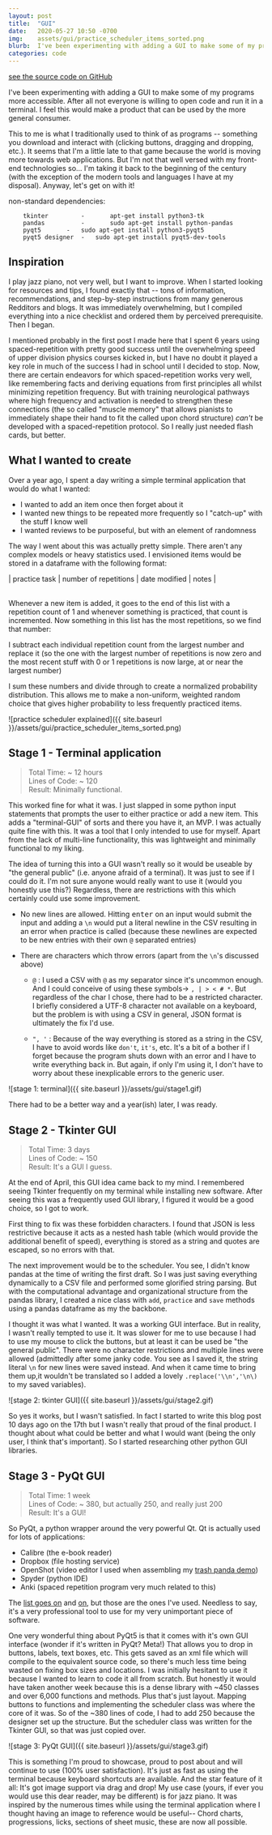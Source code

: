 ```yaml
---
layout: post
title:  "GUI"
date:   2020-05-27 10:50 -0700
img:	assets/gui/practice_scheduler_items_sorted.png
blurb:  I've been experimenting with adding a GUI to make some of my programs more accessible. After all not everyone is willing to open code and run it in a terminal. I feel this would make a product that can be used by the more general consumer
categories: code
---
```


[see the source code on GitHub](https://github.com/Tclack88/practice-scheduler)

I've been experimenting with adding a GUI to make some of my programs more accessible. After all not everyone is willing to open code and run it in a terminal. I feel this would make a product that can be used by the more general consumer. 

This to me is what I traditionally used to think of as programs --  something you download and interact with (clicking buttons, dragging and dropping, etc.). It seems that I'm a little late to that game because the world is moving more towards web applications. But I'm not that well versed with my front-end technologies so... I'm taking it back to the beginning of the century (with the exception of the modern tools and languages I have at my disposal). Anyway, let's get on with it!


non-standard dependencies:

		tkinter         -       apt-get install python3-tk
		pandas          -       sudo apt-get install python-pandas
		pyqt5		-	sudo apt-get install python3-pyqt5
		pyqt5 designer	-	sudo apt-get install pyqt5-dev-tools


## Inspiration

I play jazz piano, not very well, but I want to improve. When I started looking for resources and tips, I found exactly that -- tons of information, recommendations, and step-by-step instructions from many generous Redditors and blogs. It was immediately overwhelming, but I compiled everything into a nice checklist and ordered them by perceived prerequisite. Then I began.

I mentioned probably in the first post I made here that I spent 6 years using spaced-repetition with pretty good success until the overwhelming speed of upper division physics courses kicked in, but I have no doubt it played a key role in much of the success I had in school until I decided to stop. Now, there are certain endeavors for which spaced-repetition works very well, like remembering facts and deriving equations from first principles all whilst minimizing repetition frequency. But with training neurological pathways where high frequency and activation is needed to strengthen these connections (the so called "muscle memory" that allows pianists to immediately shape their hand to fit the called upon chord structure) _can't_ be developed with a spaced-repetition protocol. So I really just needed flash cards, but better.

## What I wanted to create

Over a year ago, I spent a day writing a simple terminal application that would do what I wanted:
- I wanted to add an item once then forget about it
- I wanted new things to be repeated more frequently so I "catch-up" with the stuff I know well
- I wanted reviews to be purposeful, but with an element of randomness

The way I went about this was actually pretty simple. There aren't any complex models or heavy statistics used. I envisioned items would be stored in a dataframe with the following format:

| practice task | number of repetitions | date modified | notes |

<br>
Whenever a new item is added, it goes to the end of this list with a repetition count of 1 and whenever something is practiced, that count is incremented. Now something in this list has the most repetitions, so we find that number:

I subtract each individual repetition count from the largest number and replace it (so the one with the largest number of repetitions is now zero and the most recent stuff with 0 or 1 repetitions is now large, at or near the largest number)

I sum these numbers and divide through to create a normalized probability distribution. This allows me to make a non-uniform, weighted random choice that gives higher probability to less frequently practiced items.

![practice scheduler explained]({{ site.baseurl }}/assets/gui/practice_scheduler_items_sorted.png)


## Stage 1 - Terminal application
> Total Time: ~ 12 hours<br>
> Lines of Code: ~ 120<br>
> Result: Minimally functional. 

This worked fine for what it was. I just slapped in some python input statements that prompts the user to either practice or add a new item. This adds a "terminal-GUI" of sorts and there you have it, an MVP. I was actually quite fine with this. It was a tool that I only intended to use for myself. Apart from the lack of multi-line functionality, this was lightweight and minimally functional to my liking.

The idea of turning this into a GUI wasn't really so it would be useable by "the general public" (i.e. anyone afraid of a terminal). It was just to see if I could do it. I'm not sure anyone would really want to use it (would you honestly use this?) Regardless, there are restrictions with this which certainly could use some improvement.

- No new lines are allowed. Hitting <kbd>enter</kbd> on an input would submit the input and adding a `\n` would put a literal newline in the CSV resulting in an error when practice is called (because these newlines are expected to be new entries with their own `@` separated entries)

- There are characters which throw errors (apart from the `\n`'s discussed above)

	- `@` : I used a CSV with `@` as my separator since it's uncommon enough. And I could conceive of using these symbols-> `, | > < # *`. But regardless of the char I chose, there had to be a restricted character. I briefly considered a UTF-8 character not available on a keyboard, but the problem is with using a CSV in general, JSON format is ultimately the fix I'd use.

	- `", '` : Because of the way everything is stored as a string in the CSV, I have to avoid words like `don't`, `it's`, etc. It's a bit of a bother if I forget because the program shuts down with an error and I have to write everything back in. But again, if only I'm using it, I don't have to worry about these inexplicable errors to the generic user.

![stage 1: terminal]({{ site.baseurl }}/assets/gui/stage1.gif)

There had to be a better way and a year(ish) later, I was ready.

## Stage 2 - Tkinter GUI
> Total Time: 3 days<br>
> Lines of Code: ~ 150<br>
> Result: It's a GUI I guess. 

At the end of April, this GUI idea came back to my mind. I remembered seeing Tkinter frequently on my terminal while installing new software. After seeing this was a frequently used GUI library, I figured it would be a good choice, so I got to work.

First thing to fix was these forbidden characters. I found that JSON is less restrictive because it acts as a nested hash table (which would provide the additional benefit of speed), everything is stored as a string and quotes are escaped, so no errors with that.

The next improvement would be to the scheduler. You see, I didn't know pandas at the time of writing the first draft. So I was just saving everything dynamically to a CSV file and performed some glorified string parsing. But with the computational advantage and organizational structure from the pandas library, I created a nice class with `add`, `practice` and `save` methods using a pandas dataframe as my the backbone.

 I thought it was what I wanted. It was a working GUI interface. But in reality, I wasn't really tempted to use it. It was slower for me to use because I had to use my mouse to click the buttons, but at least it can be used be "the general public". There were no character restrictions and multiple lines were allowed (admittedly after some janky code. You see as I saved it, the string literal `\n` for new lines were saved instead. And when it came time to bring them up,it wouldn't be translated so I added a lovely `.replace('\\n','\n\)` to my saved variables).

![stage 2: tkinter GUI]({{ site.baseurl }}/assets/gui/stage2.gif)

So yes it works, but I wasn't satisfied. In fact I started to write this blog post 10 days ago on the 17th but I wasn't really that proud of the final product. I thought about what could be better and what I would want (being the only user, I think that's important). So I started researching other python GUI libraries.

## Stage 3 - PyQt GUI
> Total Time: 1 week<br>
> Lines of Code: ~ 380, but actually 250, and really just 200<br>
> Result: It's a GUI! 

So PyQt, a python wrapper around the very powerful Qt. Qt is actually used for lots of applications: 
- Calibre (the e-book reader)
- Dropbox (file hosting service)
- OpenShot (video editor I used when assembling my [trash panda demo](https://www.youtube.com/watch?v=YbEzwob7PLw))
- Spyder (python IDE)
- Anki (spaced repetition program very much related to this)

The [list goes on](https://en.wikipedia.org/wiki/PyQt#Notable_applications_that_use_PyQt) and [on](https://en.wikipedia.org/wiki/Category:Software_that_uses_Qt), but those are the ones I've used. Needless to say, it's a very professional tool to use for my very unimportant piece of software.

One very wonderful thing about PyQt5 is that it comes with it's own GUI interface (wonder if it's written in PyQt? Meta!) That allows you to drop in buttons, labels, text boxes, etc. This gets saved as an xml file which will compile to the equivalent source code, so there's much less time being wasted on fixing box sizes and locations. I was initially hesitant to use it because I wanted to learn to code it all from scratch. But honestly it would have taken another week because this is a dense library with ~450 classes and over 6,000 functions and methods. Plus that's just layout. Mapping buttons to functions and implementing the scheduler class was where the core of it was. So of the ~380 lines of code, I had to add 250 because the designer set up the structure. But the scheduler class was written for the Tkinter GUI, so that was just copied over.


![stage 3: PyQt  GUI]({{ site.baseurl }}/assets/gui/stage3.gif)

This is something I'm  proud to showcase, proud to post about and will continue to use (100% user satisfaction). It's just as fast as using the terminal because keyboard shortcuts are available. And the star feature of it all: It's got image support via drag and drop! My use case (yours, if ever you would use this dear reader, may be different) is for jazz piano. It was inspired by the numerous times while using the terminal application where I thought having an image to reference would be useful-- Chord charts, progressions, licks, sections of sheet music, these are now all possible.
